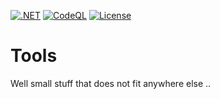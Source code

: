 [![.NET](https://github.com/BoBoBaSs84/Tools/actions/workflows/dotnet.yml/badge.svg?branch=main)](https://github.com/BoBoBaSs84/Tools/actions/workflows/dotnet.yml)
[![CodeQL](https://github.com/BoBoBaSs84/Tools/actions/workflows/codeql-analysis.yml/badge.svg?branch=main)](https://github.com/BoBoBaSs84/Tools/actions/workflows/codeql.yml)
[![License](https://img.shields.io/github/license/BoBoBaSs84/Tools)](https://github.com/BoBoBaSs84/Tools/blob/main/LICENSE)

# Tools
Well small stuff that does not fit anywhere else ..
